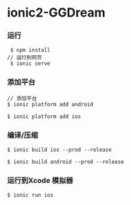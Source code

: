 # ionic2-GGDream

### 运行
```
 $ npm install
// 运行到网页
 $ ionic serve   

```

### 添加平台
```
// 添加平台
$ ionic platform add android

$ ionic platform add ios

```

### 编译/压缩
```
$ ionic build ios --prod --release

$ ionic build android --prod --release
```

### 运行到Xcode 模拟器
```
$ ionic run ios 

```


